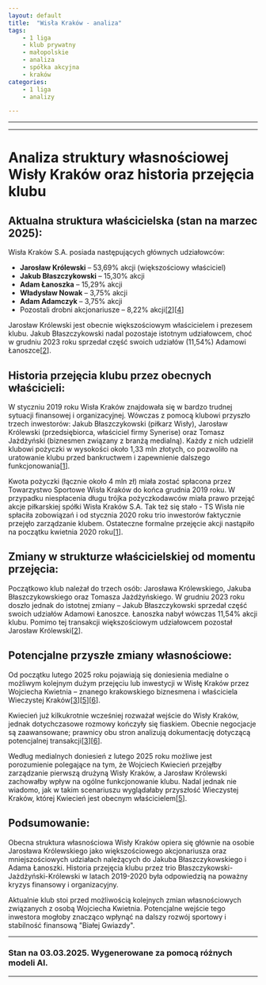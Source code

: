 ```yaml
---
layout: default
title:  "Wisła Kraków - analiza"
tags: 
    - 1 liga
    - klub prywatny
    - małopolskie
    - analiza
    - spółka akcyjna
    - kraków
categories:
    - 1 liga
    - analizy

---
```

[1]: https://przegladsportowy.onet.pl/ofsajd/wisla-krakow-kim-sa-nowi-wlasciciele-jazdzynski-blaszczykowski-krolewski-or-pko/4x718nl
[2]: https://przegladsportowy.onet.pl/pilka-nozna/1-liga/zmiany-w-wisle-krakow-jakub-blaszczykowski-odsprzedal-udzialy/j9mec72
[3]: https://weszlo.com/2025/02/05/media-wkrotce-moze-dojsc-do-przejecia-wisly-krakow/
[4]: https://pl.wikipedia.org/wiki/Wis%C5%82a_Krak%C3%B3w_(pi%C5%82ka_no%C5%BCna)
[5]: https://www.kibice.net/news/13218-wisla-krakow-bedzie-miala-nowego-wlasciciela.html
[6]: https://przegladsportowy.onet.pl/pilka-nozna/1-liga/przelom-wisla-krakow-moze-miec-nowego-wlasciciela/wgejg0f
[7]: https://gazetakrakowska.pl/wisla-krakow-kadra-druzyny-wiosna-2025-zmiany-kontrakty-zdjecia/ar/c2p2-27255809
[8]: https://wislakrakow.com/i/struktura-organizacji/121
[9]: https://wislakrakow.com/posts/wiktor-staszak-zawodnikiem-wisy-krakw-od-sezonu-20252026/10854
[10]: https://sport.tvp.pl/74601318/fortuna-1-liga-jakub-blaszczykowski-odsprzedal-czesc-udzialow-w-wisle-krakow
[11]: https://www.goal.pl/1-liga/wisla-krakow-krolewski-kwiecien-dziennikarz-wyjasnia/
[12]: https://gol24.pl/prezes-wisly-krakow-jaroslaw-krolewski-potwierdza-nasze-informacje-wojciech-kwiecien-moze-zainwestowac-w-klub-z-ul-reymonta/ar/c2p2-27241283
[13]: https://gazetakrakowska.pl/przychody-i-budzet-wisly-krakow-w-sezonie-2023-2024-wzrosly-dlug-niestety-rowniez/ar/c2p2-27129071
[14]: https://www.polsatsport.pl/wiadomosc/2025-03-03/to-uderza-nie-tylko-w-wisle-krakow-prezes-krolewski-ma-swoje-powody/
[15]: https://www.geoportal.gov.pl
[16]: https://gazetakrakowska.pl/wisla-krakow-bedzie-miala-nowego-wlasciciela-to-byloby-trzesienie-ziemi-w-krakowskiej-pilce/ar/c2p2-27240679
[17]: https://imgw.pl
[18]: https://i.pl/prezes-jaroslaw-krolewski-sprzeda-udzialy-wisly-krakow-media-boguslaw-cupial-i-wojciech-kwiecien-odbyli-pierwsze-rozmowy/ar/c2-18504633
[19]: https://www.goal.pl/1-liga/wisla-krakow-przejcie-wocjiech-kwiecien-jaroslaw-krolewski/
[20]: https://wislakrakow.com/i/historia-klubu/2
[21]: https://sport.tvp.pl/57555024/pko-ekstraklasa-wisla-krakow-ma-nowych-akcjonariuszy
[22]: https://www.goal.pl/1-liga/wisla-kwiecien-krolewski-przejecie-klubu-nowe-wiesci/
[23]: https://krytykapolityczna.pl/kraj/wisla-krakow-sharksi-misiek-kibole/
[24]: https://gazetakrakowska.pl/wisla-krakow-zmiany-wlascicielskie-sa-nowi-akcjonariusze/ar/c2-15963661
[25]: https://gol24.pl/wisla-krakow-bedzie-miala-nowego-wlasciciela-to-byloby-trzesienie-ziemi-w-krakowskiej-pilce/ar/c2p2-27240679
[26]: https://historiawisly.pl/wiki/index.php?title=2020.04.20_O%C5%9Bwiadczenie_w_sprawie_przej%C4%99cia_akcji_Wis%C5%82y_Krak%C3%B3w_SA_przez_trio_B%C5%82aszczykowski%2C_Kr%C3%B3lewski%2C_Ja%C5%BCd%C5%BCy%C5%84ski
[27]: https://historiawisly.pl/wiki/index.php?title=Jaros%C5%82aw_Kr%C3%B3lewski
[28]: https://lovekrakow.pl/aktualnosci/miasto-zaczyna-plotkowac-wojciech-kwiecien-blizej-wisly_60205.html
[29]: https://sport.tvp.pl/47542736/pko-ekstraklasa-przeciaga-sie-przejecie-wisly-krakow-kiedy-jakub-blaszczykowski-zostanie-wlascicielem
[30]: https://sport.tvp.pl/64119743/wisla-krakow-czas-na-zmiany-wlascicielskie-zagrozona-biezaca-dzialalnosc-klubu
[31]: https://lovekrakow.pl/aktualnosci/wisla-zapowiedziala-powrot-do-historycznego-herbu_51920.html
[32]: https://pl.wikipedia.org/wiki/Jaros%C5%82aw_Kr%C3%B3lewski
[33]: https://transfery.info/aktualnosci/wlasciciel-wieczystej-krakow-pomogl-tym-transferem-wisle-krakow/235623
[34]: https://wislakrakow.com/i/zarzad-i-organizacja/71
[35]: https://www.fakt.pl/wydarzenia/polska/krakow/chca-przejac-wisle-krakow-skusila-ich-ziemia/7b56czz
[36]: https://sportowefakty.wp.pl/pilka-nozna/625140/oficjalnie-wisla-krakow-sa-z-nowym-wlascicielem
[37]: http://www.historiawisly.pl/wiki/index.php?title=Gwardyjskie_dekady
[38]: https://historiawisly.pl/wiki/index.php?title=2023.06.13_Wis%C5%82a_Krak%C3%B3w_bez_zmian_w%C5%82a%C5%9Bcicielskich

---

---

# Analiza struktury własnościowej Wisły Kraków oraz historia przejęcia klubu

## Aktualna struktura właścicielska (stan na marzec 2025):

Wisła Kraków S.A. posiada następujących głównych udziałowców:

- **Jarosław Królewski** – 53,69% akcji (większościowy właściciel)
- **Jakub Błaszczykowski** – 15,30% akcji
- **Adam Łanoszka** – 15,29% akcji
- **Władysław Nowak** – 3,75% akcji
- **Adam Adamczyk** – 3,75% akcji
- Pozostali drobni akcjonariusze – 8,22% akcji\[[2]\]\[[4]\]

Jarosław Królewski jest obecnie większościowym właścicielem i prezesem klubu. Jakub Błaszczykowski nadal pozostaje istotnym udziałowcem, choć w grudniu 2023 roku sprzedał część swoich udziałów (11,54%) Adamowi Łanoszce\[[2]\].

## Historia przejęcia klubu przez obecnych właścicieli:

W styczniu 2019 roku Wisła Kraków znajdowała się w bardzo trudnej sytuacji finansowej i organizacyjnej. Wówczas z pomocą klubowi przyszło trzech inwestorów: Jakub Błaszczykowski (piłkarz Wisły), Jarosław Królewski (przedsiębiorca, właściciel firmy Synerise) oraz Tomasz Jażdżyński (biznesmen związany z branżą medialną). Każdy z nich udzielił klubowi pożyczki w wysokości około 1,33 mln złotych, co pozwoliło na uratowanie klubu przed bankructwem i zapewnienie dalszego funkcjonowania\[[1]\].

Kwota pożyczki (łącznie około 4 mln zł) miała zostać spłacona przez Towarzystwo Sportowe Wisła Kraków do końca grudnia 2019 roku. W przypadku niespłacenia długu trójka pożyczkodawców miała prawo przejąć akcje piłkarskiej spółki Wisła Kraków S.A. Tak też się stało - TS Wisła nie spłaciła zobowiązań i od stycznia 2020 roku trio inwestorów faktycznie przejęło zarządzanie klubem. Ostateczne formalne przejęcie akcji nastąpiło na początku kwietnia 2020 roku\[[1]\].

## Zmiany w strukturze właścicielskiej od momentu przejęcia:

Początkowo klub należał do trzech osób: Jarosława Królewskiego, Jakuba Błaszczykowskiego oraz Tomasza Jażdżyńskiego. W grudniu 2023 roku doszło jednak do istotnej zmiany – Jakub Błaszczykowski sprzedał część swoich udziałów Adamowi Łanoszce. Łanoszka nabył wówczas 11,54% akcji klubu. Pomimo tej transakcji większościowym udziałowcem pozostał Jarosław Królewski\[[2]\].

## Potencjalne przyszłe zmiany własnościowe:

Od początku lutego 2025 roku pojawiają się doniesienia medialne o możliwym kolejnym dużym przejęciu lub inwestycji w Wisłę Kraków przez Wojciecha Kwietnia – znanego krakowskiego biznesmena i właściciela Wieczystej Kraków\[[3]\]\[[5]\]\[[6]\]. 

Kwiecień już kilkukrotnie wcześniej rozważał wejście do Wisły Kraków, jednak dotychczasowe rozmowy kończyły się fiaskiem. Obecnie negocjacje są zaawansowane; prawnicy obu stron analizują dokumentację dotyczącą potencjalnej transakcji\[[3]\]\[[6]\]. 

Według medialnych doniesień z lutego 2025 roku możliwe jest porozumienie polegające na tym, że Wojciech Kwiecień przejąłby zarządzanie pierwszą drużyną Wisły Kraków, a Jarosław Królewski zachowałby wpływ na ogólne funkcjonowanie klubu. Nadal jednak nie wiadomo, jak w takim scenariuszu wyglądałaby przyszłość Wieczystej Kraków, której Kwiecień jest obecnym właścicielem\[[5]\].

## Podsumowanie:

Obecna struktura własnościowa Wisły Kraków opiera się głównie na osobie Jarosława Królewskiego jako większościowego akcjonariusza oraz mniejszościowych udziałach należących do Jakuba Błaszczykowskiego i Adama Łanoszki. Historia przejęcia klubu przez trio Błaszczykowski-Jażdżyński-Królewski w latach 2019-2020 była odpowiedzią na poważny kryzys finansowy i organizacyjny.

Aktualnie klub stoi przed możliwością kolejnych zmian własnościowych związanych z osobą Wojciecha Kwietnia. Potencjalne wejście tego inwestora mogłoby znacząco wpłynąć na dalszy rozwój sportowy i stabilność finansową "Białej Gwiazdy".

--- 
### Stan na 03.03.2025. Wygenerowane za pomocą różnych modeli AI.
---